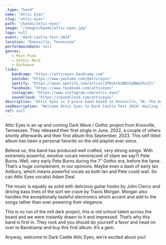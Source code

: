 ```yaml
---
_type: "band"
name: "Attic Eyes"
slug: "attic-eyes"
path: "/bands/attic-eyes"
image: "/images/bands/attic-eyes.jpg"
logo: null
event: "dark-castle-fest-2024"
location: "Knoxville, Tennessee"
performanceDate: null
genres:
   - Post-Punk
   - Gothic Rock
   - Darkwave
links:
   bandcamp: "https://atticeyes.bandcamp.com"
   youtube: "https://www.youtube.com/@atticeyes"
   spotify: "https://open.spotify.com/artist/2P0sktk2WDSfpBWaSPuJ2l"
   facebook: "https://www.facebook.com/atticeyes"
   instagram: "https://www.instagram.com/attic_eyes"
   soundcloud: "https://soundcloud.com/atticeyes"
description: "Attic Eyes is 3-piece band based in Knoxville, TN. The band's music is inspired by post-punk, cold wave, goth and industrial bands from the 80s and 90s."
seoDescription: "Welcome Attic Eyes to Dark Castle Fest 2024! Hailing from Knoxville, Tennessee, this up-and-coming Dark Wave/Gothic project has captured our hearts with their well-crafted, powerful songs. Attic Eyes is no ordinary dark project – it's a display of old-school talent across the board."
ref: null
---
```


Attic Eyes is an up and coming Dark Wave / Gothic project from Knoxville, Tennessee. They released their first single in June, 2022, a couple of others shortly afterwards and their first album this September, 2023. This self titled album has been a personal favorite on the old playlist ever since.

Believe us, this band has produced well crafted, very strong songs. With extremely powerful, emotive vocals reminiscent of (dare we say?) Pete Burns. Well, very early Pete Burns during the 7” Gothic era, before the fame. That’s a huge complement, in our opinions. Maybe even a dash of early Ian Astbury, which means powerful vocals as both Ian and Pete could wail. So can Attic Eyes vocalist Adam Deal.

The music is equally as solid with delicious guitar hooks by John Clercx and driving bass lines of the sort we crave by Travis Morgan. Morgan also handles the exceptionally tasteful electronics which accent and add to the songs rather than over powering their elegance.

This is no run of the mill dark project, this is old school talent across the board and we were instantly drawn to it and impressed. That’s why this band is first in. They rock and you should do yourself a favor and head on over to Bandcamp and buy this first album. It’s a gem.

Anyway, welcome to Dark Castle Attic Eyes, we’re excited about you!
